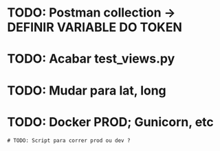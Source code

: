 # TODO: Postman collection -> DEFINIR VARIABLE DO TOKEN

# TODO: Acabar test_views.py

# TODO: Mudar para lat, long

# TODO: Docker PROD; Gunicorn, etc
    # TODO: Script para correr prod ou dev ?